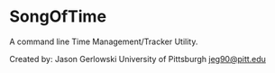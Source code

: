 SongOfTime
==========

A command line Time Management/Tracker Utility.

Created by: Jason Gerlowski
University of Pittsburgh
jeg90@pitt.edu
